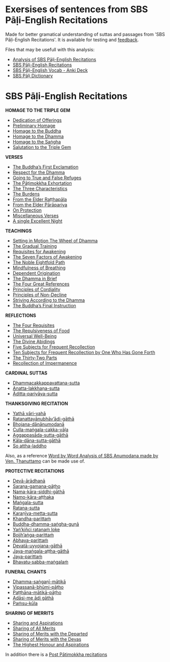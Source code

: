 # **Exersises of sentences from SBS Pāḷi-English Recitations**

Made for better gramatical understanding of suttas and passages from 'SBS Pāḷi-English Recitations'. It is available for testing and [feedback](https://docs.google.com/forms/d/1Z8Jjt0-E0HNX7ygABIzAcrChG23M3IOyoZGQ-EDRzXY/viewform?).

Files that may be usefull with this analysis:

- [Analysis of SBS Pāḷi-English Recitations](https://sasanarakkha.github.io/study-tools/sbs-per-analysis.html)
- [SBS Pāḷi-English Recitations](https://sasanarakkha.org/2019/09/08/sbs-pali-english-recitations/)
- [SBS Pāḷi-English Vocab - Anki Deck](https://sasanarakkha.github.io/study-tools/anki-decks/sbs-pali-english-vocab.html)
- [SBS Pāḷi Dictionary](https://sasanarakkha.github.io/study-tools/dict/sbs-pali-dictionary.html)

# **SBS Pāḷi-English Recitations**

**HOMAGE TO THE TRIPLE GEM**

- [Dedication of Offerings](https://docs.google.com/document/d/16k3ZwmEonjsXvgUVdw24HcyOP_7fLVcE53IKyFarFhQ/)
- [Preliminary Homage](https://docs.google.com/document/d/1tR91Q6HLBzxdRofnD-a3sTmTnRehzG7HN4WGbbEuoR8/)
- [Homage to the Buddha](https://docs.google.com/document/d/1zhrBvVh_wwtx_LeoIJJpLFp4ce8wpSZGSxM8A09P84c/)
- [Homage to the Dhamma](https://docs.google.com/document/d/1XVZnwLTA60g6XpsRjNold5pGu5PzsIGtyFVr3yOyNzo/)
- [Homage to the Saṅgha](https://docs.google.com/document/d/16iG3UHDdMB11b8Bfj3HzDrw4ssaeOGPdp0NM_4xwgQw/)
- [Salutation to the Triple Gem](https://docs.google.com/document/d/1wiq1QHwzjMWmqm-eNMwURpKA_PYtmCZRQZlEb6WJEs0/)

**VERSES**

- [The Buddha’s First Exclamation](https://docs.google.com/document/d/1WjREzjy_8ZtUnNztidukkOerjyvxQyb4xu4uD-5vSV8/)
- [Respect for the Dhamma](https://docs.google.com/document/d/1pjuj0k9J9E5Qd3GGLaTKXrnWpiSgg4W-6o5OIQO1ffE/)
- [Going to True and False Refuges](https://docs.google.com/document/d/1BbZIZwds_COTMICf5jtTbfGgCh1iKsO3BRfz019tyOY/)
- [The Pāṭimokkha Exhortation](https://docs.google.com/document/d/1N_yt1SeOJXu1LM-631iCTEmZXhrK9ZPDTiY8TCnEl6Q/)
- [The Three Characteristics](https://docs.google.com/document/d/1xLAZL4xC6Yxn4osf7UqF52FVZZEh_Ce2FcqndzBPA1g/)
- [The Burdens](https://docs.google.com/document/d/1pjqRiYGRhCScuUBzbXKtgHDrC6Gs58Avn3TU_lQtqeY/)
- [From the Elder Raṭṭhapāla](https://docs.google.com/document/d/1NUg8jnoLb0RDbpEyab5wA43fRwKr1p29YL_XXRG5cMc/)
- [From the Elder Pārāpariya](https://docs.google.com/document/d/1IckLhMmzCUrRQeo5nudLH98vNk1ZcBYC9KQu2VgQPzc/)
- [On Protection](https://docs.google.com/document/d/1TlToRNhWiXznrRyaxhJbrux8zJ_vNv59XiFW3k8nGLU/)
- [Miscellaneous Verses](https://docs.google.com/document/d/1S7Ioku1VvluRc_87Wtr52K8YtLz-lR95RsuYRhPqqq0/)
- [A single Excellent Night](https://docs.google.com/document/d/18-OIsbnUuzXTm2PPVyLVfU2aMXc6z6R-8eu6ctj6-rk/)

**TEACHINGS**

- [Setting in Motion The Wheel of Dhamma](https://docs.google.com/document/d/1P1MEfNUglbfEQgsL_J9vUnFB_KCo4ugLF6C0lGN_HE0/)
- [The Gradual Training](https://docs.google.com/document/d/1tl3hTfMr4OCNtnTNiC76cp26UXn8cXGUodRjLRG3RT0/)
- [Requisites for Awakening](https://docs.google.com/document/d/1yr78siVGxUcFNzWdmOdhyNMGrA_YJ90XELqfW8StCGY/)
- [The Seven Factors of Awakening](https://docs.google.com/document/d/1VJb539BvKHjO3Z8yo1YerVEN7RvxKZXO5TgZxMHTDis/)
- [The Noble Eightfold Path](https://docs.google.com/document/d/1J1ZvRXA2JnLtuSxwFUBzrMOSyEipwvx9HzfX1_uU8Qg/)
- [Mindfulness of Breathing](https://docs.google.com/document/d/1GHUoODWDYAYKRbHC-obxXVNGrzLPAj0FNfWTOHbznHA/)
- [Dependent Origination](https://docs.google.com/document/d/13-CaydhH9fLRWKuMUTtAZ-AayZfztvZ54OewNttyazM/)
- [The Dhamma in Brief](https://docs.google.com/document/d/1aqqk5gu54CtzdxC7wqKzEaFhGCLFM-OTP3XD5rAQbLM/)
- [The Four Great References](https://docs.google.com/document/d/13SsBLQU-ggpelrYre-40zXs-mFNHDPoR-ocXuyTPj8A/)
- [Principles of Cordiality](https://docs.google.com/document/d/1MyzlxiBOU-KaqeEtNj8ZvLJkvQFlfnFqxJOk7lSVwgA/)
- [Principles of Non-Decline](https://docs.google.com/document/d/1GjH8Ts93Y6jSbMeecl0XZ9rBRueLijUaGr72-Wfs0Qg/)
- [Striving According to the Dhamma](https://docs.google.com/document/d/10qXVLUqCNjX4UN3x7rlvIJg2EgboOVyipz0Qcw8KvDE/)
- [The Buddha’s Final Instruction](https://docs.google.com/document/d/1SoYa5ONL8NlMB5FdwCg_FIL1WRzw71sMQzxshRpabO0/)

**REFLECTIONS**

- [The Four Requisites](https://docs.google.com/document/d/1wUKVCyh1hagUyrZH_MQfFLBCN-t_Pe-EVAdM-u-Amo0/)
- [The Repulsiveness of Food](https://docs.google.com/document/d/1XI-Y1QCM_v8cOXxOaCguDJq7cFyGFaSdMVxOUbL8QXE/)
- [Universal Well-Being](https://docs.google.com/document/d/1h9Gdlrew01lrHQhWuBPMkKC-vq50rI33dEp5OWhZ5Fc/)
- [The Divine Abidings](https://docs.google.com/document/d/1hKR_tMUcKThk3nws-FwBOlFWysa23Uass7KEMAetWRs/)
- [Five Subjects for Frequent Recollection](https://docs.google.com/document/d/15kBfbT2ncavNXBpaA7ksD2a0RlV0KUG0l6vSEMMD5Qw/)
- [Ten Subjects for Frequent Recollection by One Who Has Gone Forth](https://docs.google.com/document/d/1t1vIZ8cuEDZWpN2SUSJoWa4HBOsrX4fJ37r4i24M7p4/)
- [The Thirty-Two Parts](https://docs.google.com/document/d/1fNegYS8nRFXgIAR629yTDKCB_xqV6EblToRsNKo4FG0/)
- [Recollection of Impermanence](https://docs.google.com/document/d/1o_m_J-LQk1jI-5u7NjonT2Dud2zG_VnqZTk8TDrEm7U/)

**CARDINAL SUTTAS**

- [Dhammacakkappavattana-sutta](https://docs.google.com/document/d/1G7pc3LsYUtpjwZztex8NNVGqAvvN7FCD12C8oGbX86U/)
- [Anatta-lakkhaṇa-sutta](https://docs.google.com/document/d/1dpF507lCZqsw1pYgFZj6vg0lj50cNmqEbV25O0Ger4k/)
- [Āditta-pariyāya-sutta](https://docs.google.com/document/d/1ejSlSICIw3MDgb3QzojGqx3DvpzMMixT5e64KnRQxUQ/)

**THANKSGIVING RECITATION**

- [Yathā vāri-vahā](https://docs.google.com/document/d/1RwmOVGJDRQ6f8MxfVGwSvRp67v975Mds0lZ0eUItO9w/)
- [Ratanattayānubhāv’ādi-gāthā](https://docs.google.com/document/d/180fsAMO2YcM3gfess6-FIE-bLP7PTPEGys0UOrISCrU/)
- [Bhojana-dānānumodanā](https://docs.google.com/document/d/1Y75-3324Dy2STiy1L6orjjVXIzEPHRjWGGHfpIl4I1s/)
- [Culla-maṅgala-cakka-vāḷa](https://docs.google.com/document/d/1MiCrvhHUTQFK47Tin_oPq3Lre7gvoKfwVtHA8xlosls/)
- [Aggappasāda-sutta-gāthā](https://docs.google.com/document/d/1lfoMMbfNw8j_53-E2UYKWrC7VhNUW5ODrpoDKiVG_KM/)
- [Kāla-dāna-sutta-gāthā](https://docs.google.com/document/d/18RZSDOyRciMRjaWZOAE6IBuZg0Hs4fE6MZple6sayVY/)
- [So attha-laddho](https://docs.google.com/document/d/1ZR1_lzKgA6kiQPP9DlXVISMb9c5o8Qc2PeZqhqvTl9U/)

Also, as a reference [Word by Word Analysis of SBS Anumodana made by Ven. Ṭhanuttamo](https://docs.google.com/document/d/1qOjSvYnNt1FpMRZdq-vXRMQFH6uTdoYU5hWUN6AP5Hs/) can be made use of.

**PROTECTIVE RECITATIONS**

- [Devā-ārādhanā](https://docs.google.com/document/d/1Yt8N8mu6cAzUwWO5dMFD7iA_--FhlXGDHw6v53x6Nlc/)
- [Saraṇa-gamana-pāṭho](https://docs.google.com/document/d/1gV_eAu04rIlNeceFbwz5_mPaac9J0VpX4VxcHWMWHIo/)
- [Nama-kāra-siddhi-gāthā](https://docs.google.com/document/d/1YLZtEq3QPitRfarjOufysx52fHIiZcOAUedrANnXr44/)
- [Namo-kāra-aṭṭhaka](https://docs.google.com/document/d/1OVcWqR0ce1jI7Wbon68wrt5iUC2S36dLop5KDOqVZeU/)
- [Maṅgala-sutta](https://docs.google.com/document/d/1PXx87BaISiQiZdYose37VjVtpdeGAP1p5ITFcLePaAE/)
- [Ratana-sutta](https://docs.google.com/document/d/13rQtm6xlWVryfXrn2k3jP0PrQrjgG3gbp3oyuWoe46o/)
- [Karaṇīya-metta-sutta](https://docs.google.com/document/d/1yDuAPB5G2xpxUV--F0Icyx_xIjvgJignLj3XbmsDIuo/)
- [Khandha-parittaṁ](https://docs.google.com/document/d/1Fh6WS4A5ISJZcxOg4UI4UlaYL8YONYS8OoIqYlH79Xk/)
- [Buddha-dhamma-saṅgha-guṇā](https://docs.google.com/document/d/1Iad_3_Pjvnkw70hUOq4MUbyik7dL_vvJruB6kydQ898/)
- [Yaṅ’kiñci ratanaṁ loke](https://docs.google.com/document/d/19ByogEijjQy7GhYqmw_RJMfPm19vi9QOLLcEcNvwimw/)
- [Bojjh’aṅga-parittaṁ](https://docs.google.com/document/d/1gXWenslO9EOqQ3TAhkFNUBSM3gWmhfz55Xmon7IKwIg/)
- [Abhaya-parittaṁ](https://docs.google.com/document/d/1Sh9-Pkud75ol_hbxW_F6JvhXTKYiasaeRD59tAQ0OLs/)
- [Devatā-uyyojana-gāthā](https://docs.google.com/document/d/1JwvXXlrHZAqHH9sp9hpGdH1ngv35p3-5b77St9pguy4/)
- [Jaya-maṅgala-aṭṭha-gāthā](https://docs.google.com/document/d/1WnbCRgNd-aj8UN9PlpOh3KjFVR8mvy12AUvM3XMfrE4/)
- [Jaya-parittaṁ](https://docs.google.com/document/d/1X1DCe7INTVFkGpHPlZSMWVjA_ogqTBWM9aq5a6ZZ5l8/)
- [Bhavatu-sabba-maṅgalaṁ](https://docs.google.com/document/d/1WfNAljSzDiTlqpkabTZk4yNnne60x6QLV46m7xJc9hQ/)

**FUNERAL CHANTS**

- [Dhamma-saṅgaṇī-mātikā](https://docs.google.com/document/d/1SebqvJlJn-fBX2j3l8TBtB2MUcjxbYFMq9TM3iFPfOw/)
- [Vipassanā-bhūmi-pāṭho](https://docs.google.com/document/d/1Aw3bolOUw97TzBNLTZIk0pyXRVxUpzbjMNRZhKLK_CY/)
- [Paṭṭhāna-mātikā-pāṭho](https://docs.google.com/document/d/1eCc14q-QUZTqRUAm-99IGZtP5jyRSLztL24Hvz5g8bw/)
- [Adāsi-me ādi gāthā](https://docs.google.com/document/d/13RVCLdPnBhxWFas5DibgQm8qEVSWB_ypLbGYFsRKcbQ/)
- [Paṁsu-kūla](https://docs.google.com/document/d/1t0PpFRjya6XxI7s5mriHFgcYRLIDNmevJ3ynIHqLt30/)

**SHARING OF MERRITS**

- [Sharing and Aspirations](https://docs.google.com/document/d/1vev3IClyIoFGKgqdo_MKGe0Je9dy7jeILj5FopI9Ctc/)
- [Sharing of All Merits](https://docs.google.com/document/d/1-CnzF-9S8-NsD1dNEgfO6FwEu97hvihkiYlfc7U2A84/)
- [Sharing of Merits with the Departed](https://docs.google.com/document/d/1WwhVyqRk7RVRGwOUJWYq4DKNaUM11qXGUAqPu1iKCV8/)
- [Sharing of Merits with the Devas](https://docs.google.com/document/d/10l81ydsE_NVJv4yKQYlsJ0vF8ckzjRqfnvDuEgJjE1A/)
- [The Highest Honour and Aspirations](https://docs.google.com/document/d/1XbIoe32nKVS7AMzTJZ74r98CdAJ1HLcZPGPN-sMPB4w/)

In addition there is a [Post Pātimokkha recitations](https://docs.google.com/document/d/1SDqZu4Vk693w8SiUtVQKclB4b66MNeiiYLI88jEiTnY/)

